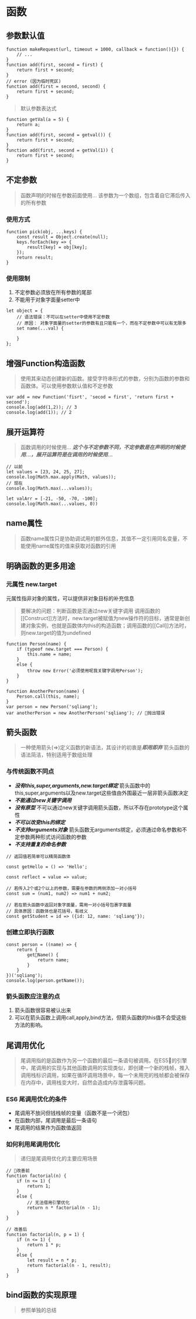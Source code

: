 # 函数
## 参数默认值

```
function makeRequest(url, timeout = 1000, callback = function(){}) {
    // ...
}
function add(first, second = first) {
    return first + second;
}
// error (因为临时死区)
function add(first = second, second) {
    return first + second;
}
```
> 默认参数表达式

```
function getVal(a = 5) {
    return a;
}
function add(first, second = getval()) {
    return first + second;
}
function add(first, second = getVal(1)) {
    return first + second;
}
```
## 不定参数
> 函数声明的时候在参数前面使用...
> 该参数为一个数组，包含着自它滞后传入的所有参数

### 使用方式

```
function pick(obj, ...keys) {
    const result = Object.create(null);
    keys.forEach(key => {
        result[key] = obj[key];
    });
    return result;
}
```

### 使用限制
1. 不定参数必须放在所有参数的尾部
2. 不能用于对象字面量setter中

```
let object = {
    // 语法错误：不可以在setter中使用不定参数
    // 原因： 对象字面量的setter的参数有且只能有一个，而在不定参数中可以有无限多
    set name(...val) {

    }
};
```

## 增强Function构造函数
> 使用其来动态创建新的函数。接受字符串形式的参数，分别为函数的参数和函数体。可以使用参数默认值和不定参数

```
var add = new Function('fisrt', 'secod = first', 'return first + second');
console.log(add(1,2)); // 3
console.log(add(1)); // 2
```

## 展开运算符

> 函数调用的时候使用...
> ***这个与不定参数不同，不定参数是在声明的时候使用...，展开运算符是在调用的时候使用...***

```
// 以前
let values = [23, 24, 25, 27];
console.log(Math.max.apply(Math, values));
// 现在
console.log(Math.max(...values));

let valArr = [-21, -50, -70, -100];
console.log(Math.max(...values, 0))
```

## name属性
> 函数name属性只是协助调试用的额外信息，其值不一定引用同名变量，不能使用name属性的值来获取对函数的引用


## 明确函数的更多用途
### 元属性 new.target
元属性指非对象的属性，可以提供非对象目标的补充信息

> 要解决的问题：判断函数是否通过new关键字调用
> 调用函数的[[Construct]]方法时，new.target被赋值为new操作符的目标，通常是新创建对象实例，也就是函数体内this的构造函数；调用函数的[[Call]]方法时，则new.target的值为undefined

```
function Person(name) {
    if (typeof new.target === Person) {
        this.name = name;
    }
    else {
        throw new Error('必须使用呢我关键字调用Person');
    }
}

function AnotherPerson(name) {
    Person.call(this, name);
}
var person = new Person('sqliang');
var anotherPerson = new AnotherPerson('sqliang'); // 抛出错误
```
## 箭头函数
> 一种使用箭头(=>)定义函数的新语法，其设计的初衷是***即用即弃***
> 箭头函数的语法简洁，特别适用于数组处理
### 与传统函数不同点
- ***没有this,super,arguments,new.target绑定*** 箭头函数中的this,super,arguments以及new.target这些值由外围最近一层非箭头函数决定
- ***不能通过new关键字调用***
- ***没有原型*** 不可以通过new关键字调用箭头函数，所以不存在prototype这个属性
- ***不可以改变this的绑定***
- ***不支持arguments对象*** 箭头函数无arguments绑定，必须通过命名参数和不定参数两种形式访问函数的参数
- ***不支持重复的命名参数***

```
// 返回值若简单可以精简函数体

const getHello = () => 'Hello';

const reflect = value => value;

// 若传入2个或2个以上的参数，需要在参数的两侧添加一对小括号
const sum = (num1, num2) => num1 + num2;

// 若在箭头函数中返回对象字面量，需用一对小括号包裹字面量
// 具体原因：函数体也是花括号，有歧义
const getStudent = id => ({id: 12, name: 'sqliang'});

```

### 创建立即执行函数
```
const person = ((name) => {
    return {
        getName() {
            return name;
        }
    }
})('sqliang');
console.log(person.getName());
```

### 箭头函数应注意的点
1. 箭头函数很容易被认出来
2. 可以在箭头函数上调用call,apply,bind方法，但箭头函数的this值不会受这些方法的影响。


## 尾调用优化
> 尾调用指的是函数作为另一个函数的最后一条语句被调用。在ES5的引擎中，尾调用的实现与其他函数调用的实现类似，即创建一个新的栈帧，推入调用栈标识调用，如果在循环调用场景中，每一个未用完的栈帧都会被保存在内存中，调用栈变大时，自然会造成内存泄露等问题。

### ES6 尾调用优化的条件

- 尾调用不放问但钱栈帧的变量（函数不是一个闭包）
- 在函数内部，尾调用是最后一条语句
- 尾调用的结果作为函数值返回


### 如何利用尾调用优化
> 递归是尾调用优化的主要应用场景

```
// 改善前
function factorial(n) {
    if (n <= 1) {
        return 1;
    }
    else {
        // 无法借用引擎优化
        return n * factorial(n - 1);
    }
}

// 改善后
function factorial(n, p = 1) {
    if (n <= 1) {
        return 1 * p;
    }
    else {
        let result = n * p;
        return factorial(n - 1, result);
    }
}
```

## bind函数的实现原理
> 参照单独的总结
